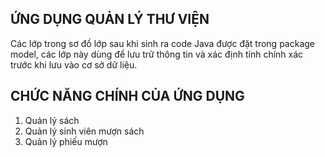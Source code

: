 ỨNG DỤNG QUẢN LÝ THƯ VIỆN
------------------------------------------------------------------------------------------------------------------------------------------------------
Các lớp trong sơ đồ lớp sau khi sinh ra code Java được đặt trong package model, các lớp này dùng để lưu trữ thông tin và xác định tính chính xác trước khi lưu vào cơ sở dữ liệu.

CHỨC NĂNG CHÍNH CỦA ỨNG DỤNG
--------------------------------------------------------------------------------------------------------------------------------------------------------
1. Quản lý sách
2. Quản lý sinh viên mượn sách
3. Quản lý phiếu mượn

